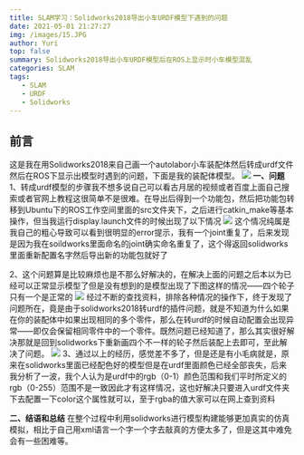 ```yaml
---
title: SLAM学习：Solidworks2018导出小车URDF模型下遇到的问题
date: 2021-05-01 21:27:27
img: /images/15.JPG
author: Yuri
top: false
summary: Solidworks2018导出小车URDF模型后在ROS上显示时小车模型混乱
categories: SLAM
tags: 
   - SLAM
   - URDF
   - Solidworks
---
```

## 前言
这是我在用Solidworks2018来自己画一个autolabor小车装配体然后转成urdf文件然后在ROS下显示出模型时遇到的问题，下面是我的装配体模型。
![](https://img-blog.csdnimg.cn/20200510010801559.png?x-oss-process=image/watermark,type_ZmFuZ3poZW5naGVpdGk,shadow_10,text_aHR0cHM6Ly9ibG9nLmNzZG4ubmV0L3FxXzQzNzExNjk3,size_16,color_FFFFFF,t_70)
**一、问题**
1、转成urdf模型的步骤我不想多说自己可以看古月居的视频或者百度上面自己搜索或者官网上教程这很简单不是很难。在导出后得到一个功能包，然后把功能包转移到Ubuntu下的ROS工作空间里面的src文件夹下，之后进行catkin_make等基本操作，但当我运行display.launch文件的时候出现了以下情况
![](https://img-blog.csdnimg.cn/20200510011044908.png?x-oss-process=image/watermark,type_ZmFuZ3poZW5naGVpdGk,shadow_10,text_aHR0cHM6Ly9ibG9nLmNzZG4ubmV0L3FxXzQzNzExNjk3,size_16,color_FFFFFF,t_70)
这个情况纯属是我自己的粗心导致可以看到很明显的error提示，我有一个joint重复了，后来发现是因为我在soildworks里面命名的joint确实命名重复了，这个得返回solidworks里面重新配置名字然后导出新的功能包就好了

2、这个问题算是比较麻烦也是不那么好解决的，在解决上面的问题之后本以为已经可以正常显示模型了但是没有想到的是模型出现了下图这样的情况——四个轮子只有一个是正常的
![](https://img-blog.csdnimg.cn/20200510011307824.png?x-oss-process=image/watermark,type_ZmFuZ3poZW5naGVpdGk,shadow_10,text_aHR0cHM6Ly9ibG9nLmNzZG4ubmV0L3FxXzQzNzExNjk3,size_16,color_FFFFFF,t_70)
经过不断的查找资料，排除各种情况的操作下，终于发现了问题所在，竟是由于solidworks2018转urdf的插件问题，就是不知道为什么如果在你的装配体中如果出现相同的多个零件，那么在转urdf的时候自动配置会出现异常——即仅会保留相同零件中的一个零件。既然问题已经知道了，那么其实很好解决那就是回到solidworks下重新画四个不一样的轮子然后装配上去即可，至此解决了问题。
![](https://img-blog.csdnimg.cn/20200510011606658.png?x-oss-process=image/watermark,type_ZmFuZ3poZW5naGVpdGk,shadow_10,text_aHR0cHM6Ly9ibG9nLmNzZG4ubmV0L3FxXzQzNzExNjk3,size_16,color_FFFFFF,t_70)
3、通过以上的经历，感觉差不多了，但是还是有小毛病就是，原来在solidworks里面已经配色好的模型但是在urdf里面颜色已经全部丧失，后来我分析了一波，我个人认为是urdf中的rgb（0-1）颜色范围和我们平时所定义的rgb（0-255）范围不是一致因此才有这样情况，这也好解决只要进入urdf文件夹下去配置一下color这个属性就可以，至于rgba的值大家可以在网上查到资料

**二、结语和总结**
在整个过程中利用solidworks进行模型构建能够更加真实的仿真模拟，相比于自己用xml语言一个字一个字去敲真的方便太多了，但是这其中难免会有一些困难等。